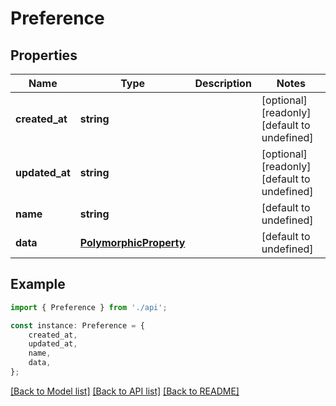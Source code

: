 # Preference


## Properties

Name | Type | Description | Notes
------------ | ------------- | ------------- | -------------
**created_at** | **string** |  | [optional] [readonly] [default to undefined]
**updated_at** | **string** |  | [optional] [readonly] [default to undefined]
**name** | **string** |  | [default to undefined]
**data** | [**PolymorphicProperty**](PolymorphicProperty.md) |  | [default to undefined]

## Example

```typescript
import { Preference } from './api';

const instance: Preference = {
    created_at,
    updated_at,
    name,
    data,
};
```

[[Back to Model list]](../README.md#documentation-for-models) [[Back to API list]](../README.md#documentation-for-api-endpoints) [[Back to README]](../README.md)
